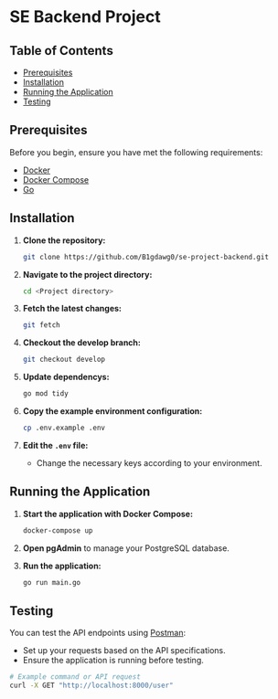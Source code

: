 
# SE Backend Project

## Table of Contents
- [Prerequisites](#prerequisites)
- [Installation](#installation)
- [Running the Application](#running-the-application)
- [Testing](#testing)

## Prerequisites

Before you begin, ensure you have met the following requirements:
- [Docker](https://www.docker.com/get-started)
- [Docker Compose](https://docs.docker.com/compose/)
- [Go](https://golang.org/doc/install)

## Installation

1. **Clone the repository:**
   ```bash
   git clone https://github.com/B1gdawg0/se-project-backend.git
   ```
2. **Navigate to the project directory:**
   ```bash
   cd <Project directory>
   ```

2. **Fetch the latest changes:**
   ```bash
   git fetch
   ```

3. **Checkout the develop branch:**
   ```bash
   git checkout develop
   ```
4. **Update dependencys:**
   ```bash
   go mod tidy
   ```

5. **Copy the example environment configuration:**
   ```bash
   cp .env.example .env
   ```

6. **Edit the `.env` file:**
   - Change the necessary keys according to your environment.

## Running the Application

1. **Start the application with Docker Compose:**
   ```bash
   docker-compose up
   ```

2. **Open pgAdmin** to manage your PostgreSQL database.

3. **Run the application:**
   ```bash
   go run main.go
   ```

## Testing

You can test the API endpoints using [Postman](https://www.postman.com/):
- Set up your requests based on the API specifications.
- Ensure the application is running before testing.

```bash
# Example command or API request
curl -X GET "http://localhost:8000/user"
```
